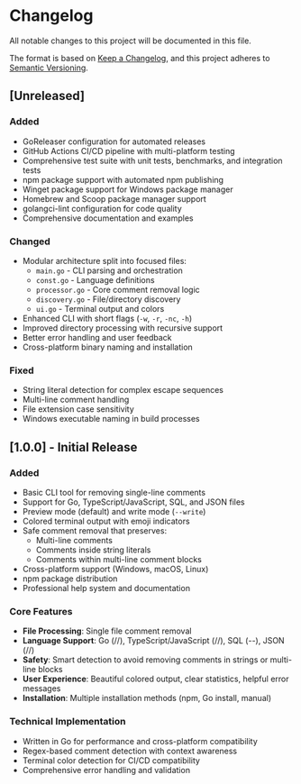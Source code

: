 # Changelog

All notable changes to this project will be documented in this file.

The format is based on [Keep a Changelog](https://keepachangelog.com/en/1.0.0/),
and this project adheres to [Semantic Versioning](https://semver.org/spec/v2.0.0.html).

## [Unreleased]

### Added

- GoReleaser configuration for automated releases
- GitHub Actions CI/CD pipeline with multi-platform testing
- Comprehensive test suite with unit tests, benchmarks, and integration tests
- npm package support with automated npm publishing
- Winget package support for Windows package manager
- Homebrew and Scoop package manager support
- golangci-lint configuration for code quality
- Comprehensive documentation and examples

### Changed

- Modular architecture split into focused files:
  - `main.go` - CLI parsing and orchestration
  - `const.go` - Language definitions
  - `processor.go` - Core comment removal logic
  - `discovery.go` - File/directory discovery
  - `ui.go` - Terminal output and colors
- Enhanced CLI with short flags (`-w`, `-r`, `-nc`, `-h`)
- Improved directory processing with recursive support
- Better error handling and user feedback
- Cross-platform binary naming and installation

### Fixed

- String literal detection for complex escape sequences
- Multi-line comment handling
- File extension case sensitivity
- Windows executable naming in build processes

## [1.0.0] - Initial Release

### Added

- Basic CLI tool for removing single-line comments
- Support for Go, TypeScript/JavaScript, SQL, and JSON files
- Preview mode (default) and write mode (`--write`)
- Colored terminal output with emoji indicators
- Safe comment removal that preserves:
  - Multi-line comments
  - Comments inside string literals
  - Comments within multi-line comment blocks
- Cross-platform support (Windows, macOS, Linux)
- npm package distribution
- Professional help system and documentation

### Core Features

- **File Processing**: Single file comment removal
- **Language Support**: Go (//), TypeScript/JavaScript (//), SQL (--), JSON (//)
- **Safety**: Smart detection to avoid removing comments in strings or multi-line blocks
- **User Experience**: Beautiful colored output, clear statistics, helpful error messages
- **Installation**: Multiple installation methods (npm, Go install, manual)

### Technical Implementation

- Written in Go for performance and cross-platform compatibility
- Regex-based comment detection with context awareness
- Terminal color detection for CI/CD compatibility
- Comprehensive error handling and validation
